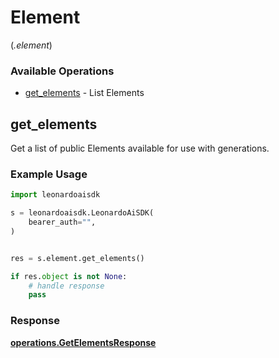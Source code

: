 # Element
(*.element*)

### Available Operations

* [get_elements](#get_elements) - List Elements

## get_elements

Get a list of public Elements available for use with generations.

### Example Usage

```python
import leonardoaisdk

s = leonardoaisdk.LeonardoAiSDK(
    bearer_auth="",
)


res = s.element.get_elements()

if res.object is not None:
    # handle response
    pass
```


### Response

**[operations.GetElementsResponse](../../models/operations/getelementsresponse.md)**

